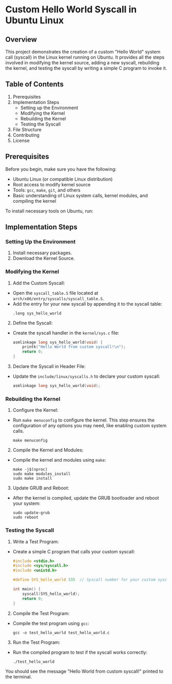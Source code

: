 Custom Hello World Syscall in Ubuntu Linux
==========================================

Overview
--------
This project demonstrates the creation of a custom "Hello World" system call (syscall) in the Linux kernel running on Ubuntu. It provides all the steps involved in modifying the kernel source, adding a new syscall, rebuilding the kernel, and testing the syscall by writing a simple C program to invoke it.

Table of Contents
-----------------
1. Prerequisites
2. Implementation Steps
   - Setting up the Environment
   - Modifying the Kernel
   - Rebuilding the Kernel
   - Testing the Syscall
3. File Structure
4. Contributing
5. License

Prerequisites
-------------
Before you begin, make sure you have the following:

- Ubuntu Linux (or compatible Linux distribution)
- Root access to modify kernel source
- Tools: `gcc`, `make`, `git`, and others
- Basic understanding of Linux system calls, kernel modules, and compiling the kernel

To install necessary tools on Ubuntu, run:


Implementation Steps
--------------------
### Setting Up the Environment
1. Install necessary packages.
2. Download the Kernel Source.


### Modifying the Kernel
1. Add the Custom Syscall:
- Open the `syscall_table.S` file located at `arch/x86/entry/syscalls/syscall_table.S`.
- Add the entry for your new syscall by appending it to the syscall table:
  ```
  .long sys_hello_world
  ```

2. Define the Syscall:
- Create the syscall handler in the `kernel/sys.c` file:
  ```c
  asmlinkage long sys_hello_world(void) {
      printk("Hello World from custom syscall!\n");
      return 0;
  }
  ```

3. Declare the Syscall in Header File:
- Update the `include/linux/syscalls.h` to declare your custom syscall:
  ```c
  asmlinkage long sys_hello_world(void);
  ```

### Rebuilding the Kernel
1. Configure the Kernel:
- Run `make menuconfig` to configure the kernel. This step ensures the configuration of any options you may need, like enabling custom system calls.
  ```
  make menuconfig
  ```

2. Compile the Kernel and Modules:
- Compile the kernel and modules using `make`:
  ```
  make -j$(nproc)
  sudo make modules_install
  sudo make install
  ```

3. Update GRUB and Reboot:
- After the kernel is compiled, update the GRUB bootloader and reboot your system:
  ```
  sudo update-grub
  sudo reboot
  ```

### Testing the Syscall
1. Write a Test Program:
- Create a simple C program that calls your custom syscall:
  ```c
  #include <stdio.h>
  #include <sys/syscall.h>
  #include <unistd.h>

  #define SYS_hello_world 335  // Syscall number for your custom syscall

  int main() {
      syscall(SYS_hello_world);
      return 0;
  }
  ```

2. Compile the Test Program:
- Compile the test program using `gcc`:
  ```
  gcc -o test_hello_world test_hello_world.c
  ```

3. Run the Test Program:
- Run the compiled program to test if the syscall works correctly:
  ```
  ./test_hello_world
  ```

You should see the message "Hello World from custom syscall!" printed to the terminal.



